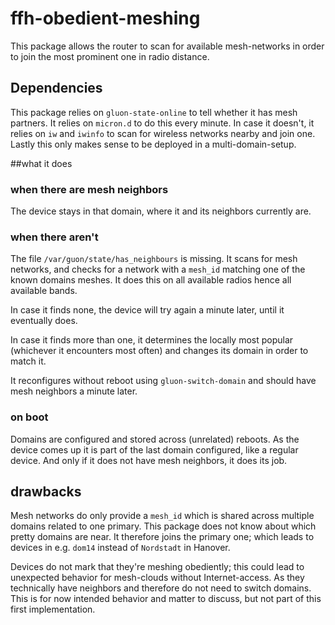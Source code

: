 # ffh-obedient-meshing

This package allows the router to scan for available mesh-networks in order to join the most prominent one in radio distance.

## Dependencies

This package relies on `gluon-state-online` to tell whether it has mesh partners.
It relies on `micron.d` to do this every minute.
In case it doesn't, it relies on `iw` and `iwinfo` to scan for wireless networks nearby and join one.
Lastly this only makes sense to be deployed in a multi-domain-setup.

##what it does

### when there are mesh neighbors

The device stays in that domain, where it and its neighbors currently are.

### when there aren't

The file `/var/guon/state/has_neighbours` is missing.
It scans for mesh networks, and checks for a network with a `mesh_id` matching one of the known domains meshes.
It does this on all available radios hence all available bands.

In case it finds none, the device will try again a minute later, until it eventually does.

In case it finds more than one, it determines the locally most popular (whichever it encounters most often) and changes its domain in order to match it.

It reconfigures without reboot using `gluon-switch-domain` and should have mesh neighbors a minute later.

### on boot

Domains are configured and stored across (unrelated) reboots.
As the device comes up it is part of the last domain configured, like a regular device.
And only if it does not have mesh neighbors, it does its job.

## drawbacks

Mesh networks do only provide a `mesh_id` which is shared across multiple domains related to one primary.
This package does not know about which pretty domains are near.
It therefore joins the primary one; which leads to devices in e.g. `dom14` instead of `Nordstadt` in Hanover.

Devices do not mark that they're meshing obediently; this could lead to unexpected behavior for mesh-clouds without Internet-access. As they technically have neighbors and therefore do not need to switch domains. This is for now intended behavior and matter to discuss,  but not part of this first implementation.

